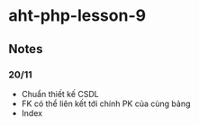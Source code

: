 ﻿# aht-php-lesson-9
 ## Notes
 ### 20/11
- Chuẩn thiết kế CSDL
- FK có thể liên kết tới chính PK của cùng bảng
- Index
